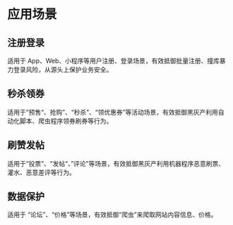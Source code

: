 # 应用场景

## 注册登录

适用于 App、Web、小程序等用户注册、登录场景，有效抵御批量注册、撞库暴力登录风险，从源头上保护业务安全。

## 秒杀领券

适用于“预售“、抢购”、“秒杀”、“领优惠券”等活动场景，有效抵御黑灰产利用自动化脚本、爬虫程序领券刷券等行为。

## 刷赞发帖

适用于“投票”、“发帖“、”评论”等场景，有效抵御黑灰产利用机器程序恶意刷票、灌水、恶意差评等行为。

## 数据保护

适用于 “论坛”、“价格”等场景，有效抵御“爬虫”来爬取网站内容信息、价格。

